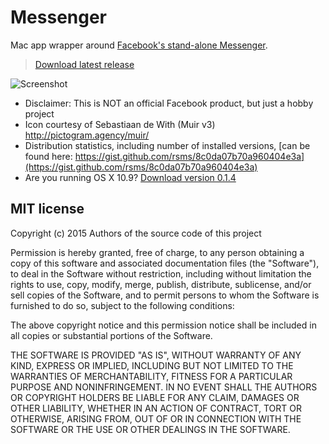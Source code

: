 # Messenger

Mac app wrapper around [Facebook's stand-alone Messenger](https://www.messenger.com/).

> [Download latest release](http://fbmacmessenger.rsms.me/)<br>

![Screenshot](http://fbmacmessenger.rsms.me/screenshot.png)

- Disclaimer: This is NOT an official Facebook product, but just a hobby project
- Icon courtesy of Sebastiaan de With (Muir v3) <http://pictogram.agency/muir/>
- Distribution statistics, including number of installed versions, [can be found here: https://gist.github.com/rsms/8c0da07b70a960404e3a](https://gist.github.com/rsms/8c0da07b70a960404e3a)
- Are you running OS X 10.9? [Download version 0.1.4](http://fbmacmessenger.rsms.me/dist/Messenger-0.1.4.1440786644-f3436781b1e02ea1.zip)

## MIT license

Copyright (c) 2015 Authors of the source code of this project

Permission is hereby granted, free of charge, to any person obtaining a copy
of this software and associated documentation files (the "Software"), to deal
in the Software without restriction, including without limitation the rights
to use, copy, modify, merge, publish, distribute, sublicense, and/or sell
copies of the Software, and to permit persons to whom the Software is
furnished to do so, subject to the following conditions:

The above copyright notice and this permission notice shall be included in
all copies or substantial portions of the Software.

THE SOFTWARE IS PROVIDED "AS IS", WITHOUT WARRANTY OF ANY KIND, EXPRESS OR
IMPLIED, INCLUDING BUT NOT LIMITED TO THE WARRANTIES OF MERCHANTABILITY,
FITNESS FOR A PARTICULAR PURPOSE AND NONINFRINGEMENT. IN NO EVENT SHALL THE
AUTHORS OR COPYRIGHT HOLDERS BE LIABLE FOR ANY CLAIM, DAMAGES OR OTHER
LIABILITY, WHETHER IN AN ACTION OF CONTRACT, TORT OR OTHERWISE, ARISING FROM,
OUT OF OR IN CONNECTION WITH THE SOFTWARE OR THE USE OR OTHER DEALINGS IN
THE SOFTWARE.
